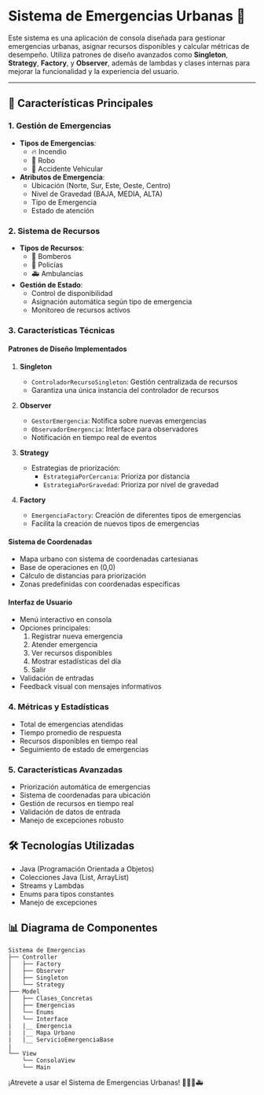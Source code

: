 # Sistema de Emergencias Urbanas 🚨

Este sistema es una aplicación de consola diseñada para gestionar emergencias urbanas, asignar recursos disponibles y calcular métricas de desempeño. Utiliza patrones de diseño avanzados como **Singleton**, **Strategy**, **Factory**, y **Observer**, además de lambdas y clases internas para mejorar la funcionalidad y la experiencia del usuario.

---

## 🎯 Características Principales

### 1. Gestión de Emergencias
- **Tipos de Emergencias**:
  - 🔥 Incendio
  - 🚨 Robo
  - 🚗 Accidente Vehicular
- **Atributos de Emergencia**:
  - Ubicación (Norte, Sur, Este, Oeste, Centro)
  - Nivel de Gravedad (BAJA, MEDIA, ALTA)
  - Tipo de Emergencia
  - Estado de atención

### 2. Sistema de Recursos
- **Tipos de Recursos**:
  - 🚒 Bomberos
  - 🚓 Policías
  - 🚑 Ambulancias
- **Gestión de Estado**:
  - Control de disponibilidad
  - Asignación automática según tipo de emergencia
  - Monitoreo de recursos activos

### 3. Características Técnicas

#### Patrones de Diseño Implementados
1. **Singleton** 
   - `ControladorRecursoSingleton`: Gestión centralizada de recursos
   - Garantiza una única instancia del controlador de recursos

2. **Observer**
   - `GestorEmergencia`: Notifica sobre nuevas emergencias
   - `ObservadorEmergencia`: Interface para observadores
   - Notificación en tiempo real de eventos

3. **Strategy**
   - Estrategias de priorización:
     - `EstrategiaPorCercania`: Prioriza por distancia
     - `EstrategiaPorGravedad`: Prioriza por nivel de gravedad

4. **Factory**
   - `EmergenciaFactory`: Creación de diferentes tipos de emergencias
   - Facilita la creación de nuevos tipos de emergencias

#### Sistema de Coordenadas
- Mapa urbano con sistema de coordenadas cartesianas
- Base de operaciones en (0,0)
- Cálculo de distancias para priorización
- Zonas predefinidas con coordenadas específicas

#### Interfaz de Usuario
- Menú interactivo en consola
- Opciones principales:
  1. Registrar nueva emergencia
  2. Atender emergencia
  3. Ver recursos disponibles
  4. Mostrar estadísticas del día
  5. Salir
- Validación de entradas
- Feedback visual con mensajes informativos

### 4. Métricas y Estadísticas
- Total de emergencias atendidas
- Tiempo promedio de respuesta
- Recursos disponibles en tiempo real
- Seguimiento de estado de emergencias

### 5. Características Avanzadas
- Priorización automática de emergencias
- Sistema de coordenadas para ubicación
- Gestión de recursos en tiempo real
- Validación de datos de entrada
- Manejo de excepciones robusto


## 🛠 Tecnologías Utilizadas
- Java (Programación Orientada a Objetos)
- Colecciones Java (List, ArrayList)
- Streams y Lambdas
- Enums para tipos constantes
- Manejo de excepciones



## 📊 Diagrama de Componentes
```
Sistema de Emergencias
├── Controller
│   ├── Factory
│   ├── Observer
│   ├── Singleton
│   └── Strategy
├── Model
│   ├── Clases_Concretas
│   ├── Emergencias
│   └── Enums
│   └── Interface
|   |__ Emergencia
|   |__ Mapa Urbano
|   |__ ServicioEmergenciaBase
|    
└── View
    └── ConsolaView
    └── Main
```


¡Atrevete a usar el Sistema de Emergencias Urbanas! 🚒👮‍♂️🚑
